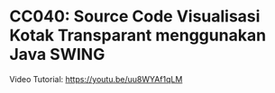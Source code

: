 # CC040: Source Code Visualisasi Kotak Transparant menggunakan Java SWING
Video Tutorial: https://youtu.be/uu8WYAf1qLM
